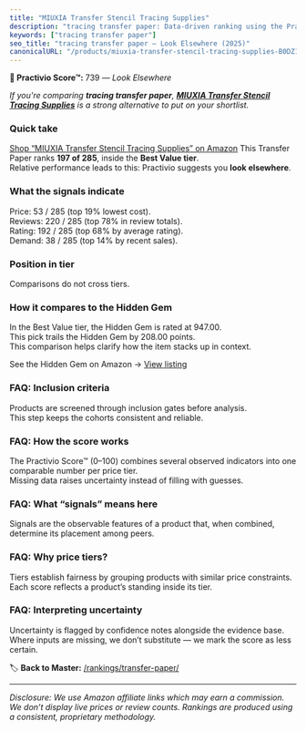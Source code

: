 ```yaml
---
title: "MIUXIA Transfer Stencil Tracing Supplies"
description: "tracing transfer paper: Data-driven ranking using the Practivio Score™. Positioned by quality, value, demand, findability, momentum."
keywords: ["tracing transfer paper"]
seo_title: "tracing transfer paper — Look Elsewhere (2025)"
canonicalURL: "/products/miuxia-transfer-stencil-tracing-supplies-B0DZ1ZWLBL/"
---
```


**🚫 Practivio Score™:** 739 — _Look Elsewhere_


*If you're comparing **tracing transfer paper**, **[MIUXIA Transfer Stencil Tracing Supplies](https://www.amazon.com/dp/B0DZ1ZWLBL?tag=practivio-20)** is a strong alternative to put on your shortlist.*
### Quick take
[Shop “MIUXIA Transfer Stencil Tracing Supplies” on Amazon](https://www.amazon.com/dp/B0DZ1ZWLBL?tag=practivio-20)
This Transfer Paper ranks **197 of 285**, inside the **Best Value tier**.  
Relative performance leads to this: Practivio suggests you **look elsewhere**.

### What the signals indicate
Price: 53 / 285 (top 19% lowest cost).  
Reviews: 220 / 285 (top 78% in review totals).  
Rating: 192 / 285 (top 68% by average rating).  
Demand: 38 / 285 (top 14% by recent sales).

### Position in tier
Comparisons do not cross tiers.

### How it compares to the Hidden Gem
In the Best Value tier, the Hidden Gem is rated at 947.00.  
This pick trails the Hidden Gem by 208.00 points.  
This comparison helps clarify how the item stacks up in context.  

See the Hidden Gem on Amazon → [View listing](https://www.amazon.com/dp/B0943DQ9CD?tag=practivio-20)

### FAQ: Inclusion criteria
Products are screened through inclusion gates before analysis.  
This step keeps the cohorts consistent and reliable.

### FAQ: How the score works
The Practivio Score™ (0–100) combines several observed indicators into one comparable number per price tier.  
Missing data raises uncertainty instead of filling with guesses.

### FAQ: What “signals” means here
Signals are the observable features of a product that, when combined, determine its placement among peers.

### FAQ: Why price tiers?
Tiers establish fairness by grouping products with similar price constraints.  
Each score reflects a product’s standing inside its tier.

### FAQ: Interpreting uncertainty
Uncertainty is flagged by confidence notes alongside the evidence base.  
Where inputs are missing, we don’t substitute — we mark the score as less certain.


🏷️ **Back to Master:** [/rankings/transfer-paper/](/rankings/transfer-paper/)

---
_Disclosure: We use Amazon affiliate links which may earn a commission. We don’t display live prices or review counts. Rankings are produced using a consistent, proprietary methodology._
